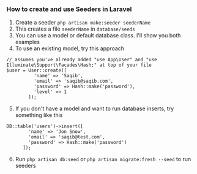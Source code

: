 ### How to create and use Seeders in Laravel

1. Create a seeder `php artisan make:seeder seederName`
2. This creates a file `seederName` in `database/seeds`
3. You can use a model or default database class. I'll show you both examples
4. To use an existing model, try this approach 
```
// assumes you've already added "use App\User" and "use Illuminate\Support\Facades\Hash;" at top of your file
$user = User::create([
          'name' => 'Saqib',
          'email' => 'saqib@saqib.com',
          'password' => Hash::make('password'),
          'level' => 1
        ]);
```
5. If you don't have a model and want to run database inserts, try something like this
```
DB::table('users')->insert([
        'name' => 'Jon Snow',
        'email' => 'saqib@test.com',
        'password' => Hash::make('password')
      ]);
```

6. Run `php artisan db:seed` or `php artisan migrate:fresh --seed` to run seeders
